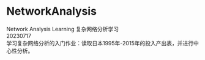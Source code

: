 # NetworkAnalysis
Network Analysis Learning 复杂网络分析学习  
20230717  
学习复杂网络分析的入门作业：读取日本1995年-2015年的投入产出表，并进行中心性分析。
